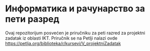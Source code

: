 # Информатика и рачунарство за пети разред

Ovaj repozitorijum posvećen je priručniku za peti razred za projektni zadatak iz oblasti IKT. Priručnik se na Petlji nalazi ovde https://petlja.org/biblioteka/r/kursevi/V_projektniZadatak
